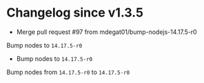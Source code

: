 # Changelog since v1.3.5
- Merge pull request #97 from mdegat01/bump-nodejs-14.17.5-r0

Bump nodes to `14.17.5-r0` 
- Bump nodes to `14.17.5-r0`

Bump nodes from `14.17.5-r0` to `14.17.5-r0` 
